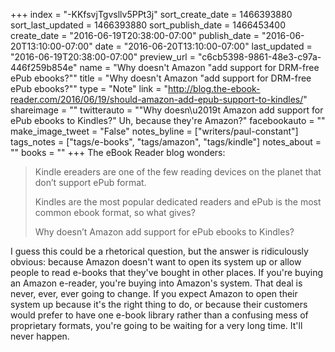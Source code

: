 +++
index = "-KKfsvjTgvsllv5PPt3j"
sort_create_date = 1466393880
sort_last_updated = 1466393880
sort_publish_date = 1466453400
create_date = "2016-06-19T20:38:00-07:00"
publish_date = "2016-06-20T13:10:00-07:00"
date = "2016-06-20T13:10:00-07:00"
last_updated = "2016-06-19T20:38:00-07:00"
preview_url = "c6cb5398-9861-48e3-c97a-446f259b854e"
name = "Why doesn't Amazon \"add support for DRM-free ePub ebooks?\""
title = "Why doesn't Amazon \"add support for DRM-free ePub ebooks?\""
type = "Note"
link = "http://blog.the-ebook-reader.com/2016/06/19/should-amazon-add-epub-support-to-kindles/"
shareimage = ""
twitterauto = "\"Why doesn\u2019t Amazon add support for ePub ebooks to Kindles?\" Uh, because they're Amazon?"
facebookauto = ""
make_image_tweet = "False"
notes_byline = ["writers/paul-constant"]
tags_notes = ["tags/e-books", "tags/amazon", "tags/kindle"]
notes_about = ""
books = ""
+++
The eBook Reader blog wonders:

<blockquote><p>Kindle ereaders are one of the few reading devices on the planet that don’t support ePub format.</p>

<p>Kindles are the most popular dedicated readers and ePub is the most common ebook format, so what gives?</p>

<p>Why doesn’t Amazon add support for ePub ebooks to Kindles?</p></blockquote>

I guess this could be a rhetorical question, but the answer is ridiculously obvious: because Amazon doesn't want to open its system up or allow people to read e-books that they've bought in other places. If you're buying an Amazon e-reader, you're buying into Amazon's system. That deal is never, ever, ever going to change. If you expect Amazon to open their system up because it's the right thing to do, or because their customers would prefer to have one e-book library rather than a confusing mess of proprietary formats, you're going to be waiting for a very long time. It'll never happen.